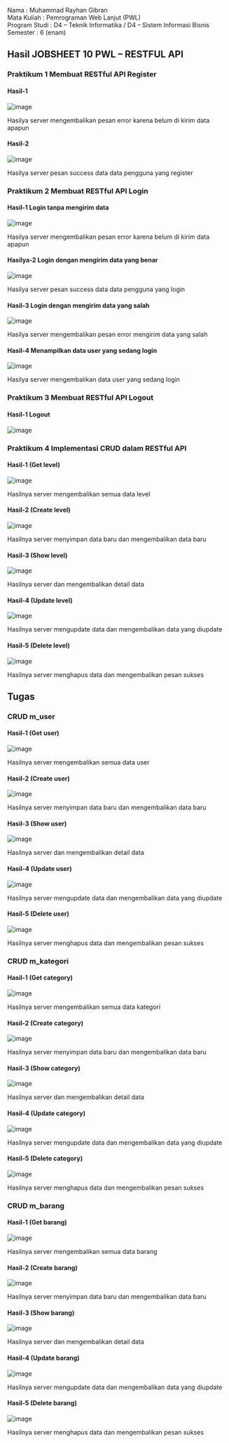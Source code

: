 Nama : Muhammad Rayhan Gibran <br>
Mata Kuliah : Pemrograman Web Lanjut (PWL) <br>
Program Studi : D4 – Teknik Informatika / D4 – Sistem Informasi Bisnis <br>
Semester : 6 (enam)  <br>

## Hasil JOBSHEET 10 PWL – RESTFUL API

### Praktikum 1 Membuat RESTful API Register
#### Hasil-1 <br>
![image](https://github.com/gbrn7/PWL_2024/assets/127575934/c0a95247-057b-429b-bb1a-6d3e889be814) <br>
<p>Hasilya server mengembalikan pesan error karena belum di kirim data apapun</p>

#### Hasil-2 <br>
![image](https://github.com/gbrn7/PWL_2024/assets/127575934/07705f25-116b-4831-9593-02d594fba069) <br>
<p>Hasilya server pesan success data data pengguna yang register</p>


### Praktikum 2 Membuat RESTful API Login
#### Hasil-1 Login tanpa mengirim data<br>
![image](https://github.com/gbrn7/PWL_2024/assets/127575934/fb2e4cdd-59db-42d6-b161-91b80a9786e2)  <br>
<p>Hasilya server mengembalikan pesan error karena belum di kirim data apapun</p>

#### Hasilya-2 Login dengan mengirim data yang benar<br>
![image](https://github.com/gbrn7/PWL_2024/assets/127575934/c943000e-837a-49c8-9fd7-9179cb58dd92)
<p>Hasilya server pesan success data data pengguna yang login</p>

#### Hasil-3 Login dengan mengirim data yang salah<br>
![image](https://github.com/gbrn7/PWL_2024/assets/127575934/ce956432-1035-4626-8cfd-181b072be222)
<p>Hasilya server mengembalikan pesan error mengirim data yang salah</p>

#### Hasil-4 Menampilkan data user yang sedang login<br>
![image](https://github.com/gbrn7/PWL_2024/assets/127575934/de744d85-02be-4149-b92e-d7c11b1cc822)
<p>Hasilya server mengembalikan data user yang sedang login</p>

### Praktikum 3 Membuat RESTful API Logout
#### Hasil-1 Logout<br>
![image](https://github.com/gbrn7/PWL_2024/assets/127575934/61b96ed9-a89f-4ba5-a576-145a75694bbd)

### Praktikum 4 Implementasi CRUD dalam RESTful API
#### Hasil-1 (Get level)
![image](https://github.com/gbrn7/PWL_2024/assets/127575934/c584de13-0bd1-4a23-aec1-0ab130a623e5)
<p>Hasilnya server mengembalikan semua data level</p>

#### Hasil-2 (Create level)
![image](https://github.com/gbrn7/PWL_2024/assets/127575934/c18d6dd2-67dc-4015-b7ad-6c4c0b120d8a)
<p>Hasilnya server menyimpan data baru dan mengembalikan data baru</p>

#### Hasil-3 (Show level)
![image](https://github.com/gbrn7/PWL_2024/assets/127575934/b6296d3c-2e1c-4014-b997-ac7d6a2068a8)
<p>Hasilnya server dan mengembalikan detail data</p>

#### Hasil-4 (Update level)
![image](https://github.com/gbrn7/PWL_2024/assets/127575934/6a690c63-4e3c-402b-aaae-ab54f8330499)
<p>Hasilnya server mengupdate data dan mengembalikan data yang diupdate</p>

#### Hasil-5 (Delete level)
![image](https://github.com/gbrn7/PWL_2024/assets/127575934/0f880e1e-a604-4688-a51b-4d3b1af57d25)
<p>Hasilnya server menghapus data dan mengembalikan pesan sukses</p>

## Tugas

### CRUD m_user
#### Hasil-1 (Get user)
![image](https://github.com/gbrn7/PWL_2024/assets/127575934/b4be9c9b-fb2a-47b5-a560-66293e9817dc)
<p>Hasilnya server mengembalikan semua data user</p>

#### Hasil-2 (Create user)
![image](https://github.com/gbrn7/PWL_2024/assets/127575934/3421b54b-798d-443d-b5f4-05f447f49aa9)
<p>Hasilnya server menyimpan data baru dan mengembalikan data baru</p>

#### Hasil-3 (Show user)
![image](https://github.com/gbrn7/PWL_2024/assets/127575934/008bcdae-b008-4a81-9690-5e397ab328f0)
<p>Hasilnya server dan mengembalikan detail data</p>

#### Hasil-4 (Update user)
![image](https://github.com/gbrn7/PWL_2024/assets/127575934/c86f4e89-48f9-4970-a4b6-24ebfe5ee933)
<p>Hasilnya server mengupdate data dan mengembalikan data yang diupdate</p>

#### Hasil-5 (Delete user)
![image](https://github.com/gbrn7/PWL_2024/assets/127575934/9f5c6a4a-4bf8-4ca3-a33f-453fffd6f99c)
<p>Hasilnya server menghapus data dan mengembalikan pesan sukses</p>

### CRUD m_kategori
#### Hasil-1 (Get category)
![image](https://github.com/gbrn7/PWL_2024/assets/127575934/4e6b0f00-dec6-4b17-8a5e-cdc9fac1355e)
<p>Hasilnya server mengembalikan semua data kategori</p>

#### Hasil-2 (Create category)
![image](https://github.com/gbrn7/PWL_2024/assets/127575934/791ed208-5f38-4be5-b38b-dbc375c4a11a)
<p>Hasilnya server menyimpan data baru dan mengembalikan data baru</p>

#### Hasil-3 (Show category)
![image](https://github.com/gbrn7/PWL_2024/assets/127575934/a106e694-f461-4036-a2c9-3fecf4914e3d)
<p>Hasilnya server dan mengembalikan detail data</p>

#### Hasil-4 (Update category)
![image](https://github.com/gbrn7/PWL_2024/assets/127575934/996feb88-5ca4-4bf8-8945-f0de5b1a5222)
<p>Hasilnya server mengupdate data dan mengembalikan data yang diupdate</p>

#### Hasil-5 (Delete category)
![image](https://github.com/gbrn7/PWL_2024/assets/127575934/e0970e4b-155b-4a1f-921b-7c94f2bebbfc)
<p>Hasilnya server menghapus data dan mengembalikan pesan sukses</p>

### CRUD m_barang
#### Hasil-1 (Get barang)
![image](https://github.com/gbrn7/PWL_2024/assets/127575934/73379b09-e981-47bb-8bf7-2dfd01d8cb7e)
<p>Hasilnya server mengembalikan semua data barang</p>

#### Hasil-2 (Create barang)
![image](https://github.com/gbrn7/PWL_2024/assets/127575934/56e0446a-cb4d-4ddd-a42e-8504e5149300)
<p>Hasilnya server menyimpan data baru dan mengembalikan data baru</p>

#### Hasil-3 (Show barang)
![image](https://github.com/gbrn7/PWL_2024/assets/127575934/92f19ce7-bd21-45ff-b533-a7a4a1c407d1)
<p>Hasilnya server dan mengembalikan detail data</p>

#### Hasil-4 (Update barang)
![image](https://github.com/gbrn7/PWL_2024/assets/127575934/f2a276d9-9e2a-465f-98c8-7739a9a0fd9f)
<p>Hasilnya server mengupdate data dan mengembalikan data yang diupdate</p>

#### Hasil-5 (Delete barang)
![image](https://github.com/gbrn7/PWL_2024/assets/127575934/5d0fa349-5e2b-4c17-a631-f583ef08e2a2)
<p>Hasilnya server menghapus data dan mengembalikan pesan sukses</p>












    




